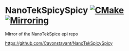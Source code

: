 # NanoTekSpicySpicy [![CMake](https://github.com/Cavonstavant/NanoTekSpicySpicy/actions/workflows/cmake.yml/badge.svg)](https://github.com/Cavonstavant/NanoTekSpicySpicy/actions/workflows/cmake.yml) [![Mirroring](https://github.com/Cavonstavant/NanoTekSpicySpicy/actions/workflows/mirroring.yml/badge.svg)](https://github.com/Cavonstavant/NanoTekSpicySpicy/actions/workflows/mirroring.yml)

Mirror of the NanoTekSpice epi repo

https://github.com/Cavonstavant/NanoTekSpicySpicy
